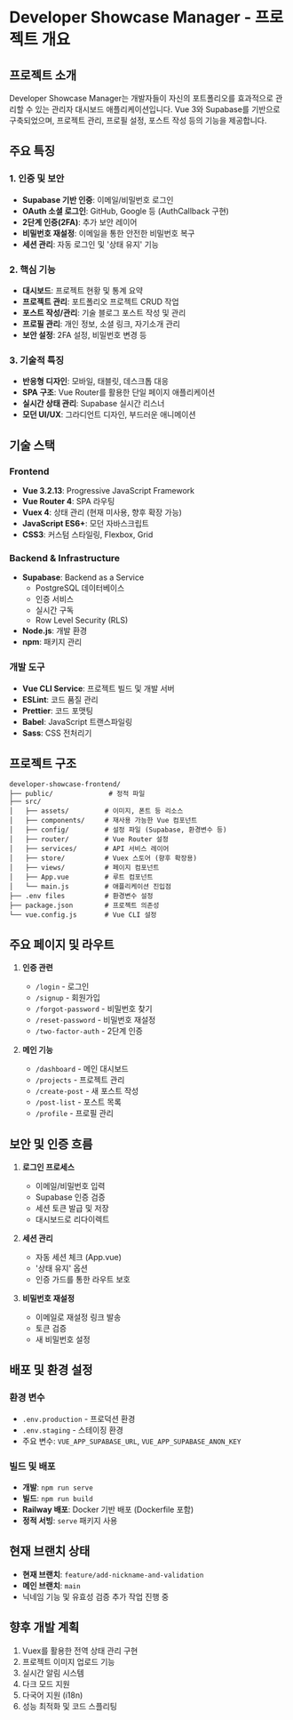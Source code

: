 # Developer Showcase Manager - 프로젝트 개요

## 프로젝트 소개

Developer Showcase Manager는 개발자들이 자신의 포트폴리오를 효과적으로 관리할 수 있는 관리자 대시보드 애플리케이션입니다. Vue 3와 Supabase를 기반으로 구축되었으며, 프로젝트 관리, 프로필 설정, 포스트 작성 등의 기능을 제공합니다.

## 주요 특징

### 1. 인증 및 보안
- **Supabase 기반 인증**: 이메일/비밀번호 로그인
- **OAuth 소셜 로그인**: GitHub, Google 등 (AuthCallback 구현)
- **2단계 인증(2FA)**: 추가 보안 레이어
- **비밀번호 재설정**: 이메일을 통한 안전한 비밀번호 복구
- **세션 관리**: 자동 로그인 및 '상태 유지' 기능

### 2. 핵심 기능
- **대시보드**: 프로젝트 현황 및 통계 요약
- **프로젝트 관리**: 포트폴리오 프로젝트 CRUD 작업
- **포스트 작성/관리**: 기술 블로그 포스트 작성 및 관리
- **프로필 관리**: 개인 정보, 소셜 링크, 자기소개 관리
- **보안 설정**: 2FA 설정, 비밀번호 변경 등

### 3. 기술적 특징
- **반응형 디자인**: 모바일, 태블릿, 데스크톱 대응
- **SPA 구조**: Vue Router를 활용한 단일 페이지 애플리케이션
- **실시간 상태 관리**: Supabase 실시간 리스너
- **모던 UI/UX**: 그라디언트 디자인, 부드러운 애니메이션

## 기술 스택

### Frontend
- **Vue 3.2.13**: Progressive JavaScript Framework
- **Vue Router 4**: SPA 라우팅
- **Vuex 4**: 상태 관리 (현재 미사용, 향후 확장 가능)
- **JavaScript ES6+**: 모던 자바스크립트
- **CSS3**: 커스텀 스타일링, Flexbox, Grid

### Backend & Infrastructure
- **Supabase**: Backend as a Service
  - PostgreSQL 데이터베이스
  - 인증 서비스
  - 실시간 구독
  - Row Level Security (RLS)
- **Node.js**: 개발 환경
- **npm**: 패키지 관리

### 개발 도구
- **Vue CLI Service**: 프로젝트 빌드 및 개발 서버
- **ESLint**: 코드 품질 관리
- **Prettier**: 코드 포맷팅
- **Babel**: JavaScript 트랜스파일링
- **Sass**: CSS 전처리기

## 프로젝트 구조

```
developer-showcase-frontend/
├── public/              # 정적 파일
├── src/
│   ├── assets/         # 이미지, 폰트 등 리소스
│   ├── components/     # 재사용 가능한 Vue 컴포넌트
│   ├── config/         # 설정 파일 (Supabase, 환경변수 등)
│   ├── router/         # Vue Router 설정
│   ├── services/       # API 서비스 레이어
│   ├── store/          # Vuex 스토어 (향후 확장용)
│   ├── views/          # 페이지 컴포넌트
│   ├── App.vue         # 루트 컴포넌트
│   └── main.js         # 애플리케이션 진입점
├── .env files          # 환경변수 설정
├── package.json        # 프로젝트 의존성
└── vue.config.js       # Vue CLI 설정
```

## 주요 페이지 및 라우트

1. **인증 관련**
   - `/login` - 로그인
   - `/signup` - 회원가입
   - `/forgot-password` - 비밀번호 찾기
   - `/reset-password` - 비밀번호 재설정
   - `/two-factor-auth` - 2단계 인증

2. **메인 기능**
   - `/dashboard` - 메인 대시보드
   - `/projects` - 프로젝트 관리
   - `/create-post` - 새 포스트 작성
   - `/post-list` - 포스트 목록
   - `/profile` - 프로필 관리

## 보안 및 인증 흐름

1. **로그인 프로세스**
   - 이메일/비밀번호 입력
   - Supabase 인증 검증
   - 세션 토큰 발급 및 저장
   - 대시보드로 리다이렉트

2. **세션 관리**
   - 자동 세션 체크 (App.vue)
   - '상태 유지' 옵션
   - 인증 가드를 통한 라우트 보호

3. **비밀번호 재설정**
   - 이메일로 재설정 링크 발송
   - 토큰 검증
   - 새 비밀번호 설정

## 배포 및 환경 설정

### 환경 변수
- `.env.production` - 프로덕션 환경
- `.env.staging` - 스테이징 환경
- 주요 변수: `VUE_APP_SUPABASE_URL`, `VUE_APP_SUPABASE_ANON_KEY`

### 빌드 및 배포
- **개발**: `npm run serve`
- **빌드**: `npm run build`
- **Railway 배포**: Docker 기반 배포 (Dockerfile 포함)
- **정적 서빙**: `serve` 패키지 사용

## 현재 브랜치 상태
- **현재 브랜치**: `feature/add-nickname-and-validation`
- **메인 브랜치**: `main`
- 닉네임 기능 및 유효성 검증 추가 작업 진행 중

## 향후 개발 계획
1. Vuex를 활용한 전역 상태 관리 구현
2. 프로젝트 이미지 업로드 기능
3. 실시간 알림 시스템
4. 다크 모드 지원
5. 다국어 지원 (i18n)
6. 성능 최적화 및 코드 스플리팅